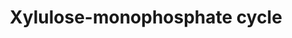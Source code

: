 ---
annotations:
- id: PW:0000002
  parent: classic metabolic pathway
  type: Pathway Ontology
  value: classic metabolic pathway
authors:
- J.Heckman
- MaintBot
- Egonw
- Mkutmon
description: ''
last-edited: 2016-07-22
organisms:
- Saccharomyces cerevisiae
redirect_from:
- /index.php/Pathway:WP361
- /instance/WP361
- /instance/WP361_rr87431
revision: r87431
schema-jsonld:
- '@context': https://schema.org/
  '@id': https://wikipathways.github.io/pathways/WP361.html
  '@type': Dataset
  creator:
    '@type': Organization
    name: WikiPathways
  description: ''
  keywords:
  - ADP
  - ATP
  - DAK1
  - DAK2
  - FBA1
  - FBP1
  - TKL1
  - erythrose-4-phosphate
  - formaldehyde
  - fructose-6-phosphate
  - glyceraldehyde-3-phosphate
  - phosphate
  - xylulose-5-phosphate
  license: CC0
  name: Xylulose-monophosphate cycle
seo: CreativeWork
title: Xylulose-monophosphate cycle
wpid: WP361
---